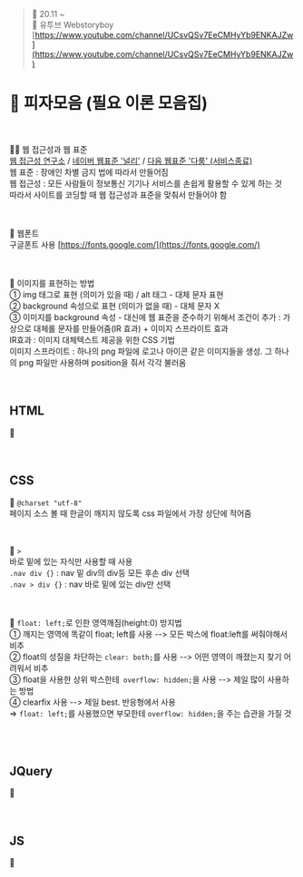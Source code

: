 ﻿> 👑 20.11 ~ <br>
> 🧩 유투브 Webstoryboy [https://www.youtube.com/channel/UCsvQSv7EeCMHyYb9ENKAJZw](https://www.youtube.com/channel/UCsvQSv7EeCMHyYb9ENKAJZw)

# 🍕 피자모음 (필요 이론 모음집)
 
 <br><br>
🍕🍕 웹 접근성과 웹 표준<br>
[웹 접근성 연구소](https://www.wah.or.kr:444/) / [네이버 웹표준 '널리'](https://nuli.navercorp.com/) / [다음 웹표준 '다룸' (서비스종료)](http://darum.daum.net/)<br>
웹 표준 : 장애인 차별 금지 법에 따라서 만들어짐<br>
웹 접근성 : 모든 사람들이 정보통신 기기나 서비스를 손쉽게 활용할 수 있게 하는 것<br>
따라서 사이트를 코딩할 때 웹 접근성과 표준을 맞춰서 만들어야 함<br>
<br><br>

🍕 웹폰트<br>
구글폰트 사용
[https://fonts.google.com/](https://fonts.google.com/)<br>
<br><br>

🍕 이미지를 표현하는 방법<br>
① img 태그로 표현 (의미가 있을 때) / alt 태그 - 대체 문자 표현<br>
② background 속성으로 표현 (의미가 없을 때) - 대체 문자 X<br>
③ 이미지를 background 속성 - 대신에 웹 표준을 준수하기 위해서 조건이 추가 : 가상으로 대체롤 문자를 만들어줌(IR 효과) + 이미지 스프라이트 효과<br>
IR효과 : 이미지 대체텍스트 제공을 위한 CSS 기법<br>
이미지 스프라이트 : 하나의 png 파일에 로고나 아이콘 같은 이미지들을 생성. 그 하나의 png 파일만 사용하며 position을 줘서 각각 불러옴<br>
<br><br>


## HTML

🍕 <br>
<br><br>


## CSS

🍕 `@charset "utf-8"`<br>
페이지 소스 볼 때 한글이 깨지지 않도록 css 파일에서 가장 상단에 적어줌<br>
<br><br>

🍕 `>`<br>
바로 밑에 있는 자식만 사용할 때 사용<br>
`.nav div {}` : nav 밑 div의 div등 모든 후손 div 선택<br>
`.nav > div {}` : nav 바로 밑에 있는 div만 선택<br>
<br><br>

🍕 `float: left;`로 인한 영역깨짐(height:0) 방지법<br>
① 깨지는 영역에 똑같이 float; left를 사용  --> 모든 박스에 float:left를 써줘야해서 비추<br>
② float의 성질을 차단하는 `clear: both;`를 사용 --> 어떤 영역이 깨졌는지 찾기 어려워서 비추<br>
③ float을 사용한 상위 박스한테` overflow: hidden;`을 사용 --> 제일 많이 사용하는 방법<br>
④ clearfix 사용 --> 제일 best. 반응형에서 사용<br>
⇒ `float: left;`를 사용했으면 부모한테 `overflow: hidden;`을 주는 습관을 가질 것<br>	
<br><br>

## JQuery

🍕 <br>
<br><br>


## JS

🍕 <br>
<br><br>




